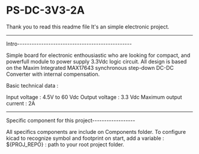 # PS-DC-3V3-2A

Thank you to read this readme file
It's an simple electronic project.

-----------------------------------------------------
Intro------------------------------------------------

Simple board for electronic enthousiastic who are looking for compact, and powerfull module to power supply 3.3Vdc logic circuit.
All design is based on the Maxim Integrated MAX17643 synchronous step-down DC-DC Converter with internal compensation.

Basic technical data :

Input voltage : 4.5V to 60 Vdc
Output voltage : 3.3 Vdc
Maximum output current : 2A

-----------------------------------------------------
Specific component for this project------------------

All specifics components are include on Components folder.
To configure kicad to recognize symbol and footprint on start, add a variable : ${PROJ_REPO} : path to your root project folder.

